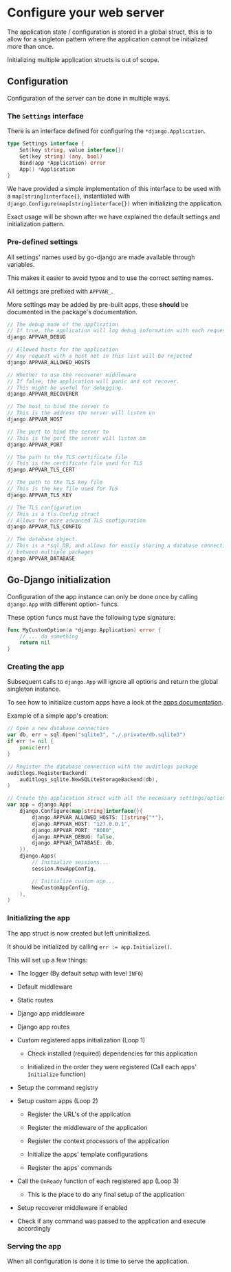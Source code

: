 # Configure your web server

The application state / configuration is stored in a global struct, this is to allow for a singleton pattern where the application cannot be initialized more than once.

Initializing multiple application structs is out of scope.

## Configuration

Configuration of the server can be done in multiple ways.

### The `Settings` interface

There is an interface defined for configuring the `*django.Application`.

```go
type Settings interface {
	Set(key string, value interface{})
	Get(key string) (any, bool)
	Bind(app *Application) error
	App() *Application
}
```

We have provided a simple implementation of this interface to be used with a `map[string]interface{}`, instantiated with `django.Configure(map[string]interface{})` when initializing the application.

Exact usage will be shown after we have explained the default settings and initialization pattern.

### Pre-defined settings

All settings' names used by go-django are made available through variables.

This makes it easier to avoid typos and to use the correct setting names.

All settings are prefixed with `APPVAR_`.

More settings may be added by pre-built apps, these **should** be documented in the package's documentation.

```go
// The debug mode of the application
// If true, the application will log debug information with each request
django.APPVAR_DEBUG

// Allowed hosts for the application
// Any request with a host not in this list will be rejected
django.APPVAR_ALLOWED_HOSTS

// Whether to use the recoverer middleware
// If false, the application will panic and not recover.
// This might be useful for debugging.
django.APPVAR_RECOVERER

// The host to bind the server to
// This is the address the server will listen on
django.APPVAR_HOST

// The port to bind the server to
// This is the port the server will listen on
django.APPVAR_PORT

// The path to the TLS certificate file
// This is the certificate file used for TLS
django.APPVAR_TLS_CERT

// The path to the TLS key file
// This is the key file used for TLS
django.APPVAR_TLS_KEY

// The TLS configuration
// This is a tls.Config struct
// Allows for more advanced TLS configuration
django.APPVAR_TLS_CONFIG

// The database object.
// This is a *sql.DB, and allows for easily sharing a database connection
// between multiple packages
django.APPVAR_DATABASE
```

## Go-Django initialization

Configuration of the app instance can only be done once by calling `django.App` with different option- funcs.

These option funcs must have the following type signature:

```go
func MyCustomOption(a *django.Application) error {
	// ... do something
	return nil
}
```

### Creating the app

Subsequent calls to `django.App` will ignore all options and return the global singleton instance.

To see how to initialize custom apps have a look at the [apps documentation](./apps.md).

Example of a simple app's creation:

```go
// Open a new database connection
var db, err = sql.Open("sqlite3", "./.private/db.sqlite3")
if err != nil {
	panic(err)
}

// Register the database connection with the auditlogs package
auditlogs.RegisterBackend(
	auditlogs_sqlite.NewSQLiteStorageBackend(db),
)

// Create the application struct with all the necessary settings/options
var app = django.App(
	django.Configure(map[string]interface{}{
		django.APPVAR_ALLOWED_HOSTS: []string{"*"},
		django.APPVAR_HOST: "127.0.0.1",
		django.APPVAR_PORT: "8080",
		django.APPVAR_DEBUG: false,
		django.APPVAR_DATABASE: db,
	}),
	django.Apps(
		// Initialize sessions...
		session.NewAppConfig,

		// Initialize custom app...
		NewCustomAppConfig,
	),
)
```

### Initializing the app

The app struct is now created but left uninitialized.

It should be initialized by calling `err := app.Initialize()`.

This will set up a few things:

 * The logger (By default setup with level `INFO`)

 * Default middleware

 * Static routes

 * Django app middleware

 * Django app routes

 * Custom registered apps initialization (Loop 1)

   * Check installed (required) dependencies for this application

   * Initialized in the order they were registered (Call each apps' `Initialize` function)

 * Setup the command registry

 * Setup custom apps (Loop 2)
   
   * Register the URL's of the application

   * Register the middleware of the application

   * Register the context processors of the application

   * Initialize the apps' template configurations

   * Register the apps' commands

 * Call the `OnReady` function of each registered app (Loop 3)

   * This is the place to do any final setup of the application

 * Setup recoverer middleware if enabled

 * Check if any command was passed to the application and execute accordingly

### Serving the app

When all configuration is done it is time to serve the application.
